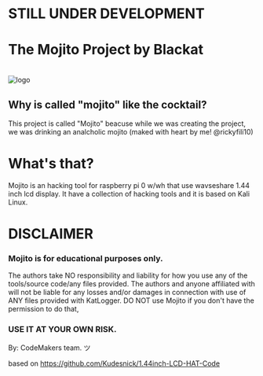 # STILL UNDER DEVELOPMENT
# The Mojito Project by Blackat
<br>![logo](https://github.com/rickyfili10/mojito/blob/main/logo.png)
## Why is called "mojito" like the cocktail?
This project is called "Mojito" beacuse while we was creating the project, we was drinking an analcholic mojito (maked with heart by me! @rickyfili10)
# What's that?
Mojito is an hacking tool for raspberry pi 0 w/wh that use wavseshare 1.44 inch lcd display. It have a collection of hacking tools and it is based on Kali Linux. 

# DISCLAIMER
### Mojito is for educational purposes only.
The authors take NO responsibility and liability for how you use any of the tools/source code/any files provided. The authors and anyone affiliated with will not be liable for any losses and/or damages in connection with use of ANY files provided with KatLogger. DO NOT use Mojito if you don't have the permission to do that,
### USE IT AT YOUR OWN RISK.

 By: CodeMakers team. ツ

based on https://github.com/Kudesnick/1.44inch-LCD-HAT-Code

